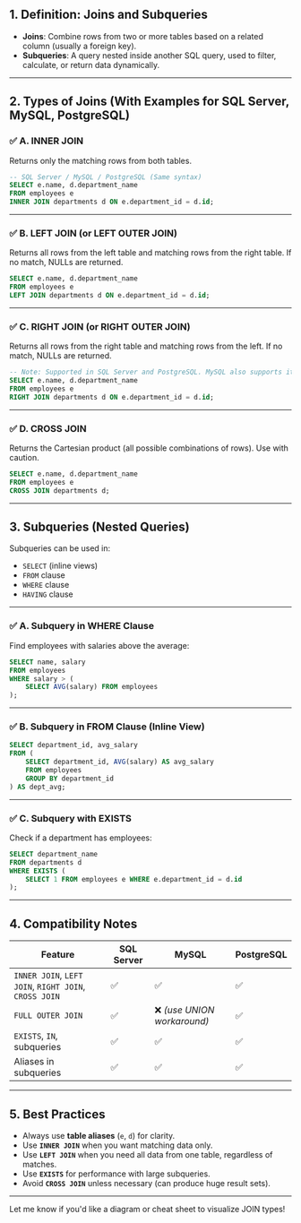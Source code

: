 ## **1. Definition: Joins and Subqueries**

* **Joins**: Combine rows from two or more tables based on a related column (usually a foreign key).
* **Subqueries**: A query nested inside another SQL query, used to filter, calculate, or return data dynamically.

---

## **2. Types of Joins (With Examples for SQL Server, MySQL, PostgreSQL)**

### ✅ **A. INNER JOIN**

Returns only the matching rows from both tables.

```sql
-- SQL Server / MySQL / PostgreSQL (Same syntax)
SELECT e.name, d.department_name
FROM employees e
INNER JOIN departments d ON e.department_id = d.id;
```

---

### ✅ **B. LEFT JOIN (or LEFT OUTER JOIN)**

Returns all rows from the left table and matching rows from the right table. If no match, NULLs are returned.

```sql
SELECT e.name, d.department_name
FROM employees e
LEFT JOIN departments d ON e.department_id = d.id;
```

---

### ✅ **C. RIGHT JOIN (or RIGHT OUTER JOIN)**

Returns all rows from the right table and matching rows from the left. If no match, NULLs are returned.

```sql
-- Note: Supported in SQL Server and PostgreSQL. MySQL also supports it.
SELECT e.name, d.department_name
FROM employees e
RIGHT JOIN departments d ON e.department_id = d.id;
```

---

### ✅ **D. CROSS JOIN**

Returns the Cartesian product (all possible combinations of rows). Use with caution.

```sql
SELECT e.name, d.department_name
FROM employees e
CROSS JOIN departments d;
```

---

## **3. Subqueries (Nested Queries)**

Subqueries can be used in:

* `SELECT` (inline views)
* `FROM` clause
* `WHERE` clause
* `HAVING` clause

---

### ✅ **A. Subquery in WHERE Clause**

Find employees with salaries above the average:

```sql
SELECT name, salary
FROM employees
WHERE salary > (
    SELECT AVG(salary) FROM employees
);
```

---

### ✅ **B. Subquery in FROM Clause (Inline View)**

```sql
SELECT department_id, avg_salary
FROM (
    SELECT department_id, AVG(salary) AS avg_salary
    FROM employees
    GROUP BY department_id
) AS dept_avg;
```

---

### ✅ **C. Subquery with EXISTS**

Check if a department has employees:

```sql
SELECT department_name
FROM departments d
WHERE EXISTS (
    SELECT 1 FROM employees e WHERE e.department_id = d.id
);
```

---

## **4. Compatibility Notes**

| Feature                                               | SQL Server | MySQL                      | PostgreSQL |
| ----------------------------------------------------- | ---------- | -------------------------- | ---------- |
| `INNER JOIN`, `LEFT JOIN`, `RIGHT JOIN`, `CROSS JOIN` | ✅          | ✅                          | ✅          |
| `FULL OUTER JOIN`                                     | ✅          | ❌ *(use UNION workaround)* | ✅          |
| `EXISTS`, `IN`, subqueries                            | ✅          | ✅                          | ✅          |
| Aliases in subqueries                                 | ✅          | ✅                          | ✅          |

---

## **5. Best Practices**

* Always use **table aliases** (`e`, `d`) for clarity.
* Use **`INNER JOIN`** when you want matching data only.
* Use **`LEFT JOIN`** when you need all data from one table, regardless of matches.
* Use **`EXISTS`** for performance with large subqueries.
* Avoid **`CROSS JOIN`** unless necessary (can produce huge result sets).

---

Let me know if you'd like a diagram or cheat sheet to visualize JOIN types!
